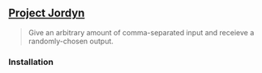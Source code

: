 ## [Project Jordyn](http://127.0.0.1:8050/Project-Jordyn)
> Give an arbitrary amount of comma-separated input and receieve a randomly-chosen output.

### Installation
```

```
